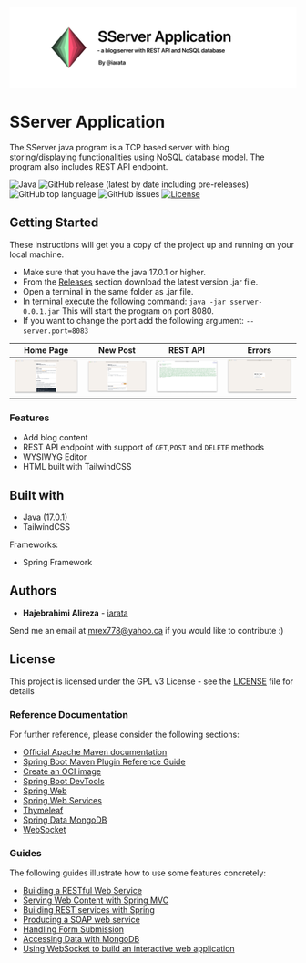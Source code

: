 ![SServer](screenshots/header.png)

# SServer Application

The SServer java program is a TCP based server with blog storing/displaying functionalities using NoSQL database model. The program also includes REST API endpoint.

![Java](https://img.shields.io/badge/java-%3E%3D17.0.1-blue)
![GitHub release (latest by date including pre-releases)](https://img.shields.io/github/v/release/iarata/sserver?include_prereleases)
![GitHub top language](https://img.shields.io/github/languages/top/iarata/sserver) ![GitHub issues](https://img.shields.io/github/issues/iarata/sserver) [![License](https://img.shields.io/badge/licence-GPL%20v3-green)](LICENSE)

## Getting Started

These instructions will get you a copy of the project up and running on your local machine.

- Make sure that you have the java 17.0.1 or higher.
- From the [Releases](https://github.com/iarata/sserver/releases) section download the latest version .jar file.
- Open a terminal in the same folder as .jar file.
- In terminal execute the following command: `java -jar sserver-0.0.1.jar` This will start the program on port 8080.
- If you want to change the port add the following argument: `--server.port=8083`

| Home Page | New Post | REST API | Errors |
| ------------- | ------------- | ------------- | ------------- |
| ![Home Page](screenshots/01_home.png)  | ![New Post](screenshots/02_new.png)  | ![REST API](screenshots/03_rest.png)  | ![Errors](screenshots/04_errors.png)  |

### Features

- Add blog content
- REST API endpoint with support of `GET`,`POST` and `DELETE` methods
- WYSIWYG Editor
- HTML built with TailwindCSS


## Built with

- Java (17.0.1)
- TailwindCSS

Frameworks:
- Spring Framework

## Authors

- **Hajebrahimi Alireza** - [iarata](https://github.com/iarata)

Send me an email at mrex778@yahoo.ca if you would like to contribute :)

## License

This project is licensed under the GPL v3 License - see the [LICENSE](LICENSE) file for details


### Reference Documentation

For further reference, please consider the following sections:

* [Official Apache Maven documentation](https://maven.apache.org/guides/index.html)
* [Spring Boot Maven Plugin Reference Guide](https://docs.spring.io/spring-boot/docs/2.6.1/maven-plugin/reference/html/)
* [Create an OCI image](https://docs.spring.io/spring-boot/docs/2.6.1/maven-plugin/reference/html/#build-image)
* [Spring Boot DevTools](https://docs.spring.io/spring-boot/docs/2.6.1/reference/htmlsingle/#using-boot-devtools)
* [Spring Web](https://docs.spring.io/spring-boot/docs/2.6.1/reference/htmlsingle/#boot-features-developing-web-applications)
* [Spring Web Services](https://docs.spring.io/spring-boot/docs/2.6.1/reference/htmlsingle/#boot-features-webservices)
* [Thymeleaf](https://docs.spring.io/spring-boot/docs/2.6.1/reference/htmlsingle/#boot-features-spring-mvc-template-engines)
* [Spring Data MongoDB](https://docs.spring.io/spring-boot/docs/2.6.1/reference/htmlsingle/#boot-features-mongodb)
* [WebSocket](https://docs.spring.io/spring-boot/docs/2.6.1/reference/htmlsingle/#boot-features-websockets)

### Guides

The following guides illustrate how to use some features concretely:

* [Building a RESTful Web Service](https://spring.io/guides/gs/rest-service/)
* [Serving Web Content with Spring MVC](https://spring.io/guides/gs/serving-web-content/)
* [Building REST services with Spring](https://spring.io/guides/tutorials/bookmarks/)
* [Producing a SOAP web service](https://spring.io/guides/gs/producing-web-service/)
* [Handling Form Submission](https://spring.io/guides/gs/handling-form-submission/)
* [Accessing Data with MongoDB](https://spring.io/guides/gs/accessing-data-mongodb/)
* [Using WebSocket to build an interactive web application](https://spring.io/guides/gs/messaging-stomp-websocket/)
